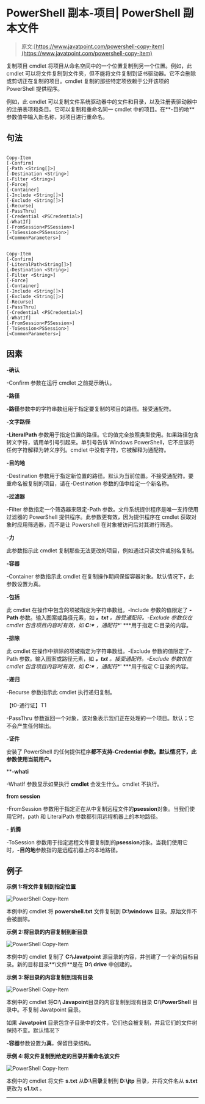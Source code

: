 # PowerShell 副本-项目| PowerShell 副本文件

> 原文:[https://www.javatpoint.com/powershell-copy-item](https://www.javatpoint.com/powershell-copy-item)

复制项目 cmdlet 将项目从命名空间中的一个位置复制到另一个位置。例如，此 cmdlet 可以将文件复制到文件夹，但不能将文件复制到证书驱动器。它不会删除或剪切正在复制的项目。cmdlet 复制的那些特定项依赖于公开该项的 PowerShell 提供程序。

例如，此 cmdlet 可以复制文件系统驱动器中的文件和目录，以及注册表驱动器中的注册表项和条目。它可以复制和重命名同一 cmdlet 中的项目。在**-目的地**参数值中输入新名称，对项目进行重命名。

## 句法

```

Copy-Item
[-Confirm]
[-Path <String[]>] 
[-Destination <String>] 
[-Filter <String>]
[-Force]
[-Container]
[-Include <String[]>]
[-Exclude <String[]>]
[-Recurse] 
[-PassThru]
[-Credential <PSCredential>] 
[-WhatIf] 
[-FromSession<PSSession>] 
[-ToSession<PSSession>]
[<CommonParameters>]

```

```

Copy-Item
[-Confirm]
[-LiteralPath<String[]>]
[-Destination <String>]
[-Filter <String>]
[-Force]
[-Container]
[-Include <String[]>] 
[-Exclude <String[]>]
[-Recurse]
[-PassThru]
[-Credential <PSCredential>] 
[-WhatIf]
[-FromSession<PSSession>]
[-ToSession<PSSession>]
[<CommonParameters>]

```

## 因素

**-确认**

-Confirm 参数在运行 cmdlet 之前提示确认。

**-路径**

**-路径**参数中的字符串数组用于指定要复制的项目的路径。接受通配符。

**-文字路径**

**-LiteralPath** 参数用于指定位置的路径。它的值完全按照类型使用。如果路径包含转义字符，请用单引号引起来。单引号告诉 Windows PowerShell，它不应该将任何字符解释为转义序列。cmdlet 中没有字符，它被解释为通配符。

**-目的地**

-Destination 参数用于指定新位置的路径。默认为当前位置。不接受通配符。要重命名被复制的项目，请在-Destination 参数的值中给定一个新名称。

**-过滤器**

-Filter 参数指定一个筛选器来限定-Path 参数。文件系统提供程序是唯一支持使用过滤器的 PowerShell 提供程序。此参数更有效，因为提供程序在 cmdlet 获取对象时应用筛选器，而不是让 Powershell 在对象被访问后对其进行筛选。

**-力**

此参数指示此 cmdlet 复制那些无法更改的项目，例如通过只读文件或别名复制。

**-容器**

-Container 参数指示此 cmdlet 在复制操作期间保留容器对象。默认情况下，此参数设置为真。

**-包括**

此 cmdlet 在操作中包含的项被指定为字符串数组。-Include 参数的值限定了 **-Path** 参数。输入图案或路径元素，如 ***。txt** 。接受通配符。-Exclude 参数仅在 cmdlet 包含项目内容时有效，如 **C:\*** ，通配符**' ***用于指定 C:目录的内容。

**-排除**

此 cmdlet 在操作中排除的项被指定为字符串数组。-Exclude 参数的值限定了-Path 参数。输入图案或路径元素，如 ***。txt** 。接受通配符。-Exclude 参数仅在 cmdlet 包含项目内容时有效，如 **C:\*** ，通配符**' ***用于指定 C:目录的内容。

**-递归**

-Recurse 参数指示此 cmdlet 执行递归复制。

【t0-通行证】T1

-PassThru 参数返回一个对象，该对象表示我们正在处理的一个项目。默认；它不会产生任何输出。

**-证件**

安装了 PowerShell 的任何提供程序**都不支持-Credential 参数。默认情况下，此参数使用当前用户。**

 ****-whati**

-WhatIf 参数显示如果执行 **cmdlet** 会发生什么。cmdlet 不执行。

**from session**

-FromSession 参数用于指定正在从中复制远程文件的**psession**对象。当我们使用它时，path 和 LiteralPath 参数都引用远程机器上的本地路径。

**- 折腾**

-ToSession 参数用于指定远程文件要复制到的**psession**对象。当我们使用它时，**-目的地**参数指的是远程机器上的本地路径。

## 例子

**示例 1:将文件复制到指定位置**

![PowerShell Copy-Item](../Images/aa938e94e8df5235a68199a7be6fef15.png)

本例中的 cmdlet 将 **powershell.txt** 文件复制到 **D:\windows** 目录。原始文件不会被删除。

**示例 2:将目录的内容复制到新目录**

![PowerShell Copy-Item](../Images/278976e7f8377ed4cd543e9f9c223107.png)

本例中的 cmdlet 复制了 **C:\Javatpoint** 源目录的内容，并创建了一个新的目标目录。新的目标目录**\文件**是在 **D:\ drive** 中创建的。

**示例 3:将目录的内容复制到现有目录**

![PowerShell Copy-Item](../Images/e23b918e4f775509d64b3558c5371b49.png)

本例中的 cmdlet 将**C:\ Javapoint**目录的内容复制到现有目录 **C:\PowerShell** 目录中。不复制 Javatpoint 目录。

如果 **Javatpoint** 目录包含子目录中的文件，它们也会被复制，并且它们的文件树保持不变。默认情况下

**-容器**参数设置为**真**，保留目录结构。

**示例 4:将文件复制到给定的目录并重命名该文件**

![PowerShell Copy-Item](../Images/01d9853034d114cda07e08a8f65a6473.png)

本例中的 cmdlet 将文件 **s.txt** 从**D:\目录**复制到 **D:\jtp** 目录，并将文件名从 **s.txt** 更改为 **s1.txt** 。

* * ***